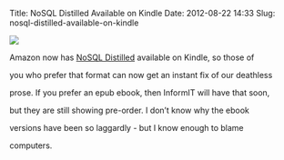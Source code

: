 Title: NoSQL Distilled Available on Kindle
Date: 2012-08-22 14:33
Slug: nosql-distilled-available-on-kindle

<div class="img floating">

[![](http://martinfowler.com/nosql.jpg)](http://martinfowler.com/snips/201208221033.html)

</div>

Amazon now has [NoSQL
Distilled](http://martinfowler.com/books/nosql.html) available on
Kindle, so those of

you who prefer that format can now get an instant fix of our deathless

prose. If you prefer an epub ebook, then InformIT will have that soon,

but they are still showing pre-order. I don’t know why the ebook

versions have been so laggardly - but I know enough to blame

computers.

</p>

